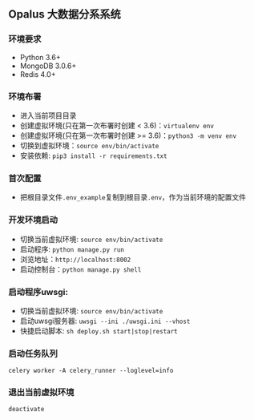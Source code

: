 ## Opalus 大数据分系系统

### 环境要求
- Python 3.6+
- MongoDB 3.0.6+
- Redis 4.0+


### 环境布署
- 进入当前项目目录  
- 创建虚拟环境(只在第一次布署时创建 < 3.6)：```virtualenv env```  
- 创建虚拟环境(只在第一次布署时创建 >= 3.6)：```python3 -m venv env``` 
- 切换到虚拟环境：```source env/bin/activate```  
- 安装依赖: ```pip3 install -r requirements.txt```   

### 首次配置
- 把根目录文件```.env_example```复制到根目录```.env```，作为当前环境的配置文件  

### 开发环境启动
- 切换当前虚拟环境: ```source env/bin/activate``` 
- 启动程序: ``` python manage.py run ```  
- 浏览地址：``` http://localhost:8002 ```  
- 启动控制台：``` python manage.py shell ```  

### 启动程序uwsgi:
- 切换当前虚拟环境: ```source env/bin/activate```  
- 启动uwsgi服务器: ```uwsgi --ini ./uwsgi.ini --vhost```  
- 快捷启动脚本: ```sh deploy.sh start|stop|restart```  

### 启动任务队列
```
celery worker -A celery_runner --loglevel=info
```

### 退出当前虚拟环境
```
deactivate
``` 

